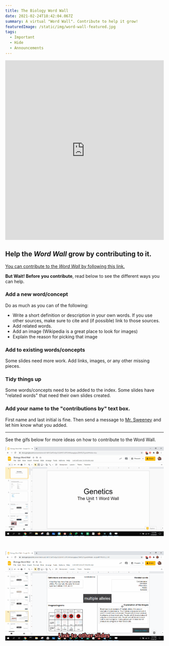 ```yaml
---
title: The Biology Word Wall
date: 2021-02-24T18:42:04.067Z
summary: A virtual "Word Wall". Contribute to help it grow!
featuredImage: /static/img/word-wall-featured.jpg
tags:
  - Important
  - Hide
  - Announcements
---
```

<iframe src="https://docs.google.com/presentation/d/e/2PACX-1vTM4vbcv7ALrn3hud_qlxwBYo1CAc4SmRFoytfJfN-7TY1Hf7GDYfbxQybDqNCDYsjr2TmnIBmOGyEH/embed?start=false&loop=false&delayms=3000" frameborder="0" width="100%" height="569" allowfullscreen="true" mozallowfullscreen="true" webkitallowfullscreen="true"></iframe>

## Help the *Word Wall* grow by contributing to it.

[You can contribute to the *Word Wall* by following this link.](https://www.connexus.com/forum/messages.aspx?idSection=1532462&idForumThread=2025932)

**But Wait! Before you contribute**, read below to see the different ways you can help.

### Add a new word/concept

Do as much as you can of the following:

* Write a short definition or description in your own words. If you use other sources, make sure to cite and (if possible) link to those sources.
* Add related words.
* Add an image (Wikipedia is a great place to look for images)
* Explain the reason for picking that image

### Add to existing words/concepts

Some slides need more work. Add links, images, or any other missing pieces.

### Tidy things up

Some words/concepts need to be added to the index. Some slides have "related words" that need their own slides created.

### Add your name to the "contributions by" text box.

First name and last initial is fine. Then send a message to [Mr. Sweeney](https://www.connexus.com/webmail?hideHeader=true/#/composemessage?idWebuser=2786770) and let him know what you added.

- - -

See the gifs below for more ideas on how to contribute to the Word Wall.

![](/static/img/add-to-word-wall.gif)

<br>

![](/static/img/add-more-to-word-wall.gif)